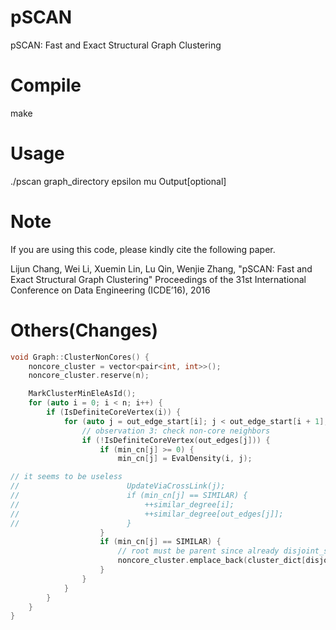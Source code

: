 # pSCAN
pSCAN: Fast and Exact Structural Graph Clustering

# Compile
make

# Usage
./pscan graph_directory epsilon mu Output[optional]

# Note
If you are using this code, please kindly cite the following paper.

Lijun Chang, Wei Li, Xuemin Lin, Lu Qin, Wenjie Zhang,
"pSCAN: Fast and Exact Structural Graph Clustering"
Proceedings of the 31st International Conference on Data Engineering (ICDE’16), 2016

# Others(Changes)

```cpp
void Graph::ClusterNonCores() {
    noncore_cluster = vector<pair<int, int>>();
    noncore_cluster.reserve(n);

    MarkClusterMinEleAsId();
    for (auto i = 0; i < n; i++) {
        if (IsDefiniteCoreVertex(i)) {
            for (auto j = out_edge_start[i]; j < out_edge_start[i + 1]; j++) {
                // observation 3: check non-core neighbors
                if (!IsDefiniteCoreVertex(out_edges[j])) {
                    if (min_cn[j] >= 0) {
                        min_cn[j] = EvalDensity(i, j);

// it seems to be useless
//                        UpdateViaCrossLink(j);
//                        if (min_cn[j] == SIMILAR) {
//                            ++similar_degree[i];
//                            ++similar_degree[out_edges[j]];
//                        }
                    }
                    if (min_cn[j] == SIMILAR) {
                        // root must be parent since already disjoint_set_ptr->FindRoot(i) previously
                        noncore_cluster.emplace_back(cluster_dict[disjoint_set_ptr->parent[i]], out_edges[j]);
                    }
                }
            }
        }
    }
}
```